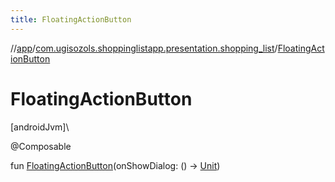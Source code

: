 ```yaml
---
title: FloatingActionButton
---
```

//[app](../../index.html)/[com.ugisozols.shoppinglistapp.presentation.shopping_list](index.html)/[FloatingActionButton](-floating-action-button.html)



# FloatingActionButton



[androidJvm]\




@Composable



fun [FloatingActionButton](-floating-action-button.html)(onShowDialog: () -&gt; [Unit](https://kotlinlang.org/api/latest/jvm/stdlib/kotlin/-unit/index.html))




